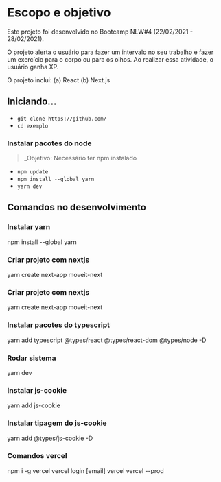 # Escopo e objetivo

Este projeto foi desenvolvido no Bootcamp NLW#4 (22/02/2021 - 28/02/2021).

O projeto alerta o usuário para fazer um intervalo no seu trabalho e fazer um exercício para o corpo ou para os olhos.
Ao realizar essa atividade, o usuário ganha XP.

O projeto inclui:
(a) React
(b) Next.js

## Iniciando...

- `git clone https://github.com/`
- `cd exemplo`

### Instalar pacotes do node

> _Objetivo: Necessário ter npm instalado

- `npm update`
- `npm install --global yarn`
- `yarn dev`

## Comandos no desenvolvimento

### Instalar yarn
npm install --global yarn

### Criar projeto com nextjs
yarn create next-app moveit-next

### Criar projeto com nextjs
yarn create next-app moveit-next

### Instalar pacotes do typescript
yarn add typescript @types/react @types/react-dom @types/node -D

### Rodar sistema
yarn dev

### Instalar js-cookie
yarn add js-cookie

### Instalar tipagem do js-cookie
yarn add @types/js-cookie -D

### Comandos vercel
npm i -g vercel
vercel login [email]
vercel
vercel --prod